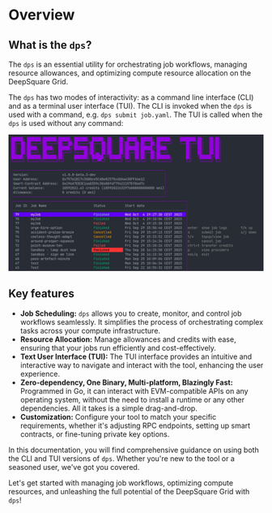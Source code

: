 # Overview

## What is the `dps`?

The `dps` is an essential utility for orchestrating job workflows, managing resource allowances, and optimizing compute resource allocation on the DeepSquare Grid.

The `dps` has two modes of interactivity: as a command line interface (CLI) and as a terminal user interface (TUI). The CLI is invoked when the `dps` is used with a command, e.g. `dps submit job.yaml`. The TUI is called when the `dps` is used without any command:

![image-20231016164456674](./01-overview.assets/image-20231016164456674.png)

## Key features

- **Job Scheduling:** `dps` allows you to create, monitor, and control job workflows seamlessly. It simplifies the process of orchestrating complex tasks across your compute infrastructure.
- **Resource Allocation:** Manage allowances and credits with ease, ensuring that your jobs run efficiently and cost-effectively.
- **Text User Interface (TUI):** The TUI interface provides an intuitive and interactive way to navigate and interact with the tool, enhancing the user experience.
- **Zero-dependency, One Binary, Multi-platform, Blazingly Fast:** Programmed in Go, it can interact with EVM-compatible APIs on any operating system, without the need to install a runtime or any other dependencies. All it takes is a simple drag-and-drop.
- **Customization:** Configure your tool to match your specific requirements, whether it's adjusting RPC endpoints, setting up smart contracts, or fine-tuning private key options.

In this documentation, you will find comprehensive guidance on using both the CLI and TUI versions of `dps`. Whether you're new to the tool or a seasoned user, we've got you covered.

Let's get started with managing job workflows, optimizing compute resources, and unleashing the full potential of the DeepSquare Grid with `dps`!
